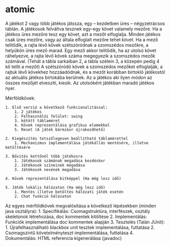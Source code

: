 # atomic

A játékot 2 vagy több játékos játssza, egy ­– kezdetben üres – négyzetrácsos táblán. A játékosok felváltva tesznek egy-egy követ valamely mezőre. Ha a játékos üres mezőre tesz egy követ, azt a mezőt elfoglalja. Minden játékos csak üres mezőre, vagy az általa elfoglalt mezőre tehet követ. Ha a mező telítődik, a rajta lévő kövek szétszóródnak a szomszédos mezőkre, a helyükön üres mező marad. Egy mező akkor telítődik, ha az utolsó követ ráhelyezve, a rajta lévő kövek száma megegyezik a szomszédos mezők számával. (Tehát a tábla sarkaiban 2, a tábla szélein 3, a közepén pedig 4 kő telíti a mezőt) A szétszóródó kövek a szomszédos mezőket elfoglalják, a rajtuk lévő kövekhez hozzáadódnak, és a mezőt korábban birtokló játékostól az aktuális játékos birtokába kerülnek. Az a játékos aki ilyen módon az összes mezőjét elveszíti, kiesik. Az utolsóként játékban maradó játékos nyer.

Mérföldkövek:

	1. Első verzió a következő funkcionalitással:
		1. 2 játékos
		2. Felhasználói felület: swing
		3. kötött táblaméret 
		4. Kövek reprezentálása grafikus elemekkel
		5. Reset (A játék bármikor újrakezdhető)

	2. Kiegészítés tetszőlegesen beállítható táblamérettel
		1. Mechanizmus implementálása játékállás mentésére, illetve betöltésére 

	3. Bővítés kettőnél több játékosra
		1. Játékosok számának megadása kezdéskor
		2. Játékosok színeinek megadása
		3. Játékosok nevének megadása

	4. Kövek reprezentálása bitképpel (Ha még lesz idő)

	5. Játék lokális hálózaton (Ha még lesz idő)
		1. Mentés illetve betöltés hálózati játék esetén
		2. Chat funkció hálózaton

Az egyes mérföldkövek megvalósítása a következő lépésekben (minden java osztályra):
	1. Specifikálás: Csomagstruktúra, interfészek, osztály skeletonok létrehozása, doc kommentek kitöltése
	2. Implementálás: Funkciók implementálása doc kommentek alapján
	3. Tesztelés (Talán JUnit):
		1. Újrafelhasználható blackbox unit tesztek implementálása, futtatása
		2. Csomagszintű követelményteszt implementálása, futtatása
	4. Dokumentálás: HTML referencia kigenerálása (javadoc)

